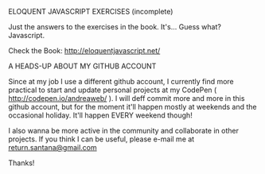 ELOQUENT JAVASCRIPT EXERCISES (incomplete)

Just the answers to the exercises in the book. It's... Guess what? Javascript.

Check the Book: http://eloquentjavascript.net/


A HEADS-UP ABOUT MY GITHUB ACCOUNT

Since at my job I use a different github account, I currently find more practical to start and update personal projects at my CodePen ( http://codepen.io/andreaweb/ ). I will deff commit more and more in this github account, but for the moment it'll happen mostly at weekends and the occasional holiday. It'll happen EVERY weekend though!

I also wanna be more active in the community and collaborate in other projects. If you think I can be useful, please e-mail me at return.santana@gmail.com

Thanks!
